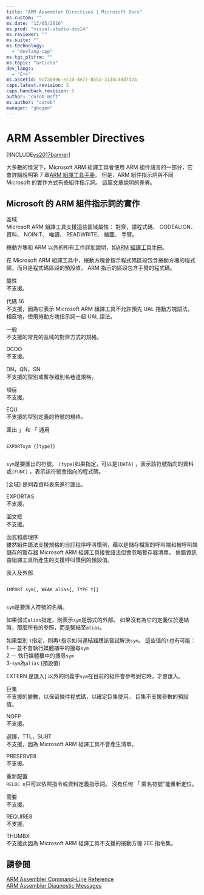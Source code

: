 ```yaml
---
title: "ARM Assembler Directives | Microsoft Docs"
ms.custom: ""
ms.date: "12/05/2016"
ms.prod: "visual-studio-dev14"
ms.reviewer: ""
ms.suite: ""
ms.technology: 
  - "devlang-cpp"
ms.tgt_pltfrm: ""
ms.topic: "article"
dev_langs: 
  - "C++"
ms.assetid: 9cfa8896-ec10-4e77-855a-3135c40d7d2a
caps.latest.revision: 5
caps.handback.revision: 5
author: "corob-msft"
ms.author: "corob"
manager: "ghogen"
---
```

# ARM Assembler Directives
[!INCLUDE[vs2017banner](../../assembler/inline/includes/vs2017banner.md)]

大多數的情況下，Microsoft ARM 組譯工具會使用 ARM 組件語言的一部分，它會詳細說明第 7 章[ARM 組譯工具手冊](http://go.microsoft.com/fwlink/?LinkId=246102)。  但是，ARM 組件指示詞與不同 Microsoft 的實作方式有些組件指示詞。  這篇文章說明的差異。  
  
## Microsoft 的 ARM 組件指示詞的實作  
 區域  
 Microsoft ARM 組譯工具支援這些區域屬性： 對齊，請程式碼、 CODEALIGN、 資料、 NOINIT、 唯讀、 READWRITE、 縮圖、 手臂。  
  
 捲動方塊和 ARM 以外的所有工作詳加說明，如[ARM 組譯工具手冊](http://go.microsoft.com/fwlink/?LinkId=246102)。  
  
 在 Microsoft ARM 組譯工具中，捲動方塊會指示程式碼區段包含捲動方塊的程式碼，而且是程式碼區段的預設值。  ARM 指示的區段包含手臂的程式碼。  
  
 屬性  
 不支援。  
  
 代碼 16  
 不支援，因為它表示 Microsoft ARM 組譯工具不允許預先 UAL 捲動方塊語法。  相反地，使用捲動方塊指示詞一起 UAL 語法。  
  
 一般  
 不支援的常見的區域的對齊方式的規格。  
  
 DCDO  
 不支援。  
  
 DN，QN，SN  
 不支援的型別或暫存器別名巷道規格。  
  
 項目  
 不支援。  
  
 EQU  
 不支援的型別定義的符號的規格。  
  
 匯出 」 和 「 通用  
 ```  
  
EXPORTsym {[type]}  
  
```  
  
 `sym`是要匯出的符號。  `[type]`如果指定，可以是`[DATA]` ，表示該符號指向的資料或`[FUNC]` ，表示該符號會指向的程式碼。  
  
 \[全域\] 是同義資料表來進行匯出。  
  
 EXPORTAS  
 不支援。  
  
 圖文框  
 不支援。  
  
 函式和處理序  
 雖然組件語法支援規格的自訂程序呼叫慣例，藉以是儲存檔案的呼叫端和被呼叫端儲存的暫存器 Microsoft ARM 組譯工具接受語法但會忽略暫存器清單。  偵錯資訊由組譯工具所產生的支援呼叫慣例的預設值。  
  
 匯入及外部  
 ```  
  
IMPORT sym{, WEAK alias{, TYPE t}}  
  
```  
  
 `sym`是要匯入符號的名稱。  
  
 如果弱式`alias`指定，則表示`sym`是弱式的外部。  如果沒有為它的定義位於連結時，那麼所有的參照，而是繫結至`alias`。  
  
 如果型別 `t`指定，則再`t`指示如何連結器應該嘗試解決`sym`。  這些值的`t`也有可能：   
1 — 並不會執行媒體櫃中的搜尋`sym`   
2 — 執行媒體櫃中的搜尋`sym`   
3\-`sym`為`alias` \(預設值\)  
  
 EXTERN 是匯入\] 以外的同義字`sym`在目前的組件會參考到它時，才會匯入。  
  
 巨集  
 不支援的變數，以保留條件程式碼，以確定巨集使用。  巨集不支援參數的預設值。  
  
 NOFP  
 不支援。  
  
 選擇，TTL，SUBT  
 不支援，因為 Microsoft ARM 組譯工具不會產生清單。  
  
 PRESERVE8  
 不支援。  
  
 重新配置  
 `RELOC n`只可以依照指令或資料定義指示詞。  沒有任何 「 匿名符號"能重新定位。  
  
 需要  
 不支援。  
  
 REQUIRE8  
 不支援。  
  
 THUMBX  
 不支援此因為 Microsoft ARM 組譯工具不支援的捲動方塊 2EE 指令集。  
  
## 請參閱  
 [ARM Assembler Command\-Line Reference](../../assembler/arm/arm-assembler-command-line-reference.md)   
 [ARM Assembler Diagnostic Messages](../../assembler/arm/arm-assembler-diagnostic-messages.md)